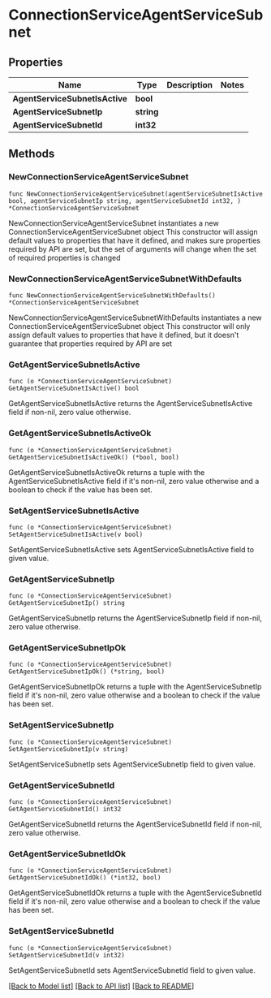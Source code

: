 # ConnectionServiceAgentServiceSubnet

## Properties

Name | Type | Description | Notes
------------ | ------------- | ------------- | -------------
**AgentServiceSubnetIsActive** | **bool** |  | 
**AgentServiceSubnetIp** | **string** |  | 
**AgentServiceSubnetId** | **int32** |  | 

## Methods

### NewConnectionServiceAgentServiceSubnet

`func NewConnectionServiceAgentServiceSubnet(agentServiceSubnetIsActive bool, agentServiceSubnetIp string, agentServiceSubnetId int32, ) *ConnectionServiceAgentServiceSubnet`

NewConnectionServiceAgentServiceSubnet instantiates a new ConnectionServiceAgentServiceSubnet object
This constructor will assign default values to properties that have it defined,
and makes sure properties required by API are set, but the set of arguments
will change when the set of required properties is changed

### NewConnectionServiceAgentServiceSubnetWithDefaults

`func NewConnectionServiceAgentServiceSubnetWithDefaults() *ConnectionServiceAgentServiceSubnet`

NewConnectionServiceAgentServiceSubnetWithDefaults instantiates a new ConnectionServiceAgentServiceSubnet object
This constructor will only assign default values to properties that have it defined,
but it doesn't guarantee that properties required by API are set

### GetAgentServiceSubnetIsActive

`func (o *ConnectionServiceAgentServiceSubnet) GetAgentServiceSubnetIsActive() bool`

GetAgentServiceSubnetIsActive returns the AgentServiceSubnetIsActive field if non-nil, zero value otherwise.

### GetAgentServiceSubnetIsActiveOk

`func (o *ConnectionServiceAgentServiceSubnet) GetAgentServiceSubnetIsActiveOk() (*bool, bool)`

GetAgentServiceSubnetIsActiveOk returns a tuple with the AgentServiceSubnetIsActive field if it's non-nil, zero value otherwise
and a boolean to check if the value has been set.

### SetAgentServiceSubnetIsActive

`func (o *ConnectionServiceAgentServiceSubnet) SetAgentServiceSubnetIsActive(v bool)`

SetAgentServiceSubnetIsActive sets AgentServiceSubnetIsActive field to given value.


### GetAgentServiceSubnetIp

`func (o *ConnectionServiceAgentServiceSubnet) GetAgentServiceSubnetIp() string`

GetAgentServiceSubnetIp returns the AgentServiceSubnetIp field if non-nil, zero value otherwise.

### GetAgentServiceSubnetIpOk

`func (o *ConnectionServiceAgentServiceSubnet) GetAgentServiceSubnetIpOk() (*string, bool)`

GetAgentServiceSubnetIpOk returns a tuple with the AgentServiceSubnetIp field if it's non-nil, zero value otherwise
and a boolean to check if the value has been set.

### SetAgentServiceSubnetIp

`func (o *ConnectionServiceAgentServiceSubnet) SetAgentServiceSubnetIp(v string)`

SetAgentServiceSubnetIp sets AgentServiceSubnetIp field to given value.


### GetAgentServiceSubnetId

`func (o *ConnectionServiceAgentServiceSubnet) GetAgentServiceSubnetId() int32`

GetAgentServiceSubnetId returns the AgentServiceSubnetId field if non-nil, zero value otherwise.

### GetAgentServiceSubnetIdOk

`func (o *ConnectionServiceAgentServiceSubnet) GetAgentServiceSubnetIdOk() (*int32, bool)`

GetAgentServiceSubnetIdOk returns a tuple with the AgentServiceSubnetId field if it's non-nil, zero value otherwise
and a boolean to check if the value has been set.

### SetAgentServiceSubnetId

`func (o *ConnectionServiceAgentServiceSubnet) SetAgentServiceSubnetId(v int32)`

SetAgentServiceSubnetId sets AgentServiceSubnetId field to given value.



[[Back to Model list]](../README.md#documentation-for-models) [[Back to API list]](../README.md#documentation-for-api-endpoints) [[Back to README]](../README.md)


